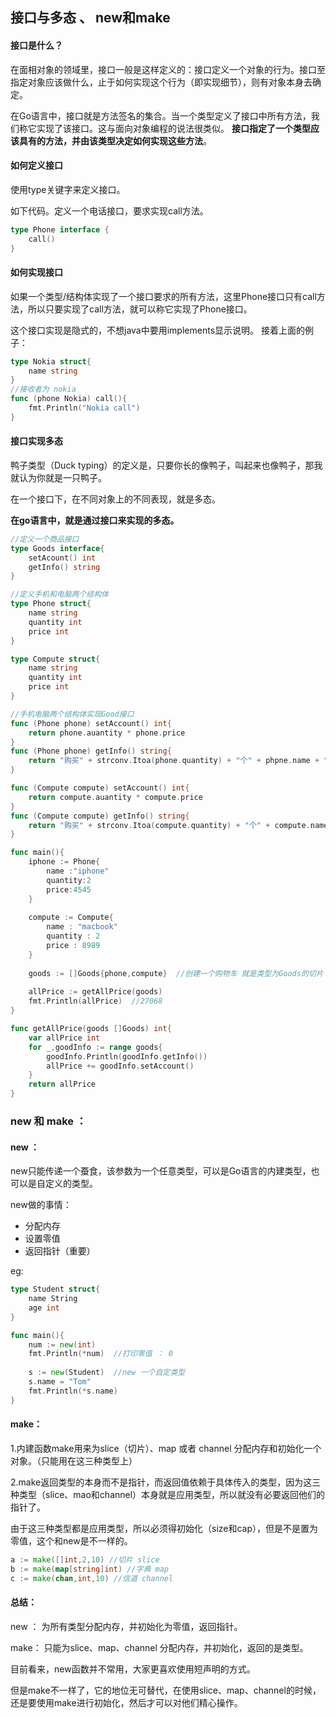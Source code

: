 ## 接口与多态 、 new和make

#### 接口是什么？

在面相对象的领域里，接口一般是这样定义的：接口定义一个对象的行为。接口至指定对象应该做什么，止于如何实现这个行为（即实现细节），则有对象本身去确定。



在Go语言中，接口就是方法签名的集合。当一个类型定义了接口中所有方法，我们称它实现了该接口。这与面向对象编程的说法很类似。 **接口指定了一个类型应该具有的方法，并由该类型决定如何实现这些方法**。



#### 如何定义接口

使用type关键字来定义接口。

如下代码。定义一个电话接口，要求实现call方法。

```go
type Phone interface {
    call()
}
```



#### 如何实现接口

如果一个类型/结构体实现了一个接口要求的所有方法，这里Phone接口只有call方法，所以只要实现了call方法，就可以称它实现了Phone接口。

这个接口实现是隐式的，不想java中要用implements显示说明。
接着上面的例子：

```go
type Nokia struct{
    name string
}
//接收者为 nokia
func (phone Nokia) call(){
    fmt.Println("Nokia call")
}
```



#### 接口实现多态

鸭子类型（Duck typing）的定义是，只要你长的像鸭子，叫起来也像鸭子，那我就认为你就是一只鸭子。

在一个接口下，在不同对象上的不同表现，就是多态。



**在go语言中，就是通过接口来实现的多态。**

```go
//定义一个商品接口
type Goods interface{
    setAcount() int
    getInfo() string
}

//定义手机和电脑两个结构体
type Phone struct{
    name string
    quantity int
    price int
}

type Compute struct{
    name string
    quantity int
    price int
}

//手机电脑两个结构体实现Good接口
func (Phone phone) setAccount() int{
    return phone.auantity * phone.price
}
func (Phone phone) getInfo() string{
    return "购买" + strconv.Itoa(phone.quantity) + "个" + phpne.name + ";共计："+strconv.Itoa(phone.setAccount()) + "元"
}

func (Compute compute) setAccount() int{
    return compute.auantity * compute.price
}
func (Compute compute) getInfo() string{
    return "购买" + strconv.Itoa(compute.quantity) + "个" + compute.name + ";共计："+strconv.Itoa(compute.setAccount()) + "元"
}

func main(){
    iphone := Phone{
        name :"iphone"
        quantity:2
        price:4545
    }
    
    compute := Compute{
        name : "macbook"
        quantity : 2
        price : 8989
    }
    
    goods := []Goods{phone,compute}  //创建一个购物车 就是类型为Goods的切片
    
    allPrice := getAllPrice(goods)
    fmt.Println(allPrice)  //27068
}

func getAllPrice(goods []Goods) int{
    var allPrice int
    for _,goodInfo := range goods{
        goodInfo.Println(goodInfo.getInfo())
        allPrice += goodInfo.setAccount()
    } 
    return allPrice
}
```







### new 和 make ：

#### new ：

new只能传递一个蚕食，该参数为一个任意类型，可以是Go语言的内建类型，也可以是自定义的类型。

new做的事情：

- 分配内存
- 设置零值
- 返回指针（重要）



eg:

```go
type Student struct{
    name String
    age int
}

func main(){
    num := new(int)
    fmt.Println(*num)  //打印零值 ： 0
    
    s := new(Student)  //new 一个自定类型
    s.name = "Tom"
    fmt.Println(*s.name)
}
```



#### make：

1.内建函数make用来为slice（切片）、map 或者 channel 分配内存和初始化一个对象。（只能用在这三种类型上）

2.make返回类型的本身而不是指针，而返回值依赖于具体传入的类型，因为这三种类型（slice、mao和channel）本身就是应用类型，所以就没有必要返回他们的指针了。



由于这三种类型都是应用类型，所以必须得初始化（size和cap），但是不是置为零值，这个和new是不一样的。

```go
a := make([]int,2,10) //切片 slice
b := make(map[string]int) //字典 map
c := make(chan,int,10) //信道 channel
```



#### 总结：

new ： 为所有类型分配内存，并初始化为零值，返回指针。

make： 只能为slice、map、channel 分配内存，并初始化，返回的是类型。



目前看来，new函数并不常用，大家更喜欢使用短声明的方式。

但是make不一样了，它的地位无可替代，在使用slice、map、channel的时候，还是要使用make进行初始化，然后才可以对他们精心操作。